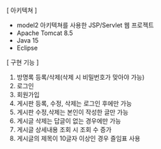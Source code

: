 [ 아키텍쳐 ]
- model2 아키텍쳐를 사용한 JSP/Servlet 웹 프로젝트
- Apache Tomcat 8.5 
- Java 15
- Eclipse

[ 구현 기능 ] 
1. 방명록 등록/삭제(삭제 시 비밀번호가 맞아야 가능)
2. 로그인
3. 회원가입
4. 게시판 등록, 수정, 삭제는 로그인 후에만 가능
5. 게시판 수정,삭제는 본인이 작성한 글만 가능
6. 게시글 삭제는 답글이 없는 경우에만 가능
7. 게시글 상세내용 조회 시 조회 수 증가
8. 게시글의 제목이 10글자 이상인 경우 즐임표 사용

